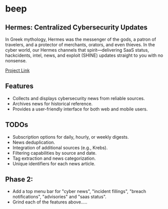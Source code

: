 # beep

## Hermes: Centralized Cybersecurity Updates

In Greek mythology, Hermes was the messenger of the gods, a patron of travelers, and a protector of merchants, orators, and even thieves. In the cyber world, our Hermes channels that spirit—delivering SaaS status, hackcidents, intel, news, and exploit (SHINE) updates straight to you with no nonsense.

[Project Link](https://matheo-lm.github.io/beep/#)

## Features
- Collects and displays cybersecurity news from reliable sources.
- Archives news for historical reference.
- Provides a user-friendly interface for both web and mobile users.

## TODOs
- Subscription options for daily, hourly, or weekly digests.
- News deduplication.
- Integration of additional sources (e.g., Krebs).
- Filtering capabilities by source and date.
- Tag extraction and news categorization.
- Unique identifiers for each news article.

## Phase 2:
- Add a top menu bar for "cyber news", "incident fillings", "breach notifications", "advisories" and "saas status".  
- Grind each of the features above.....
